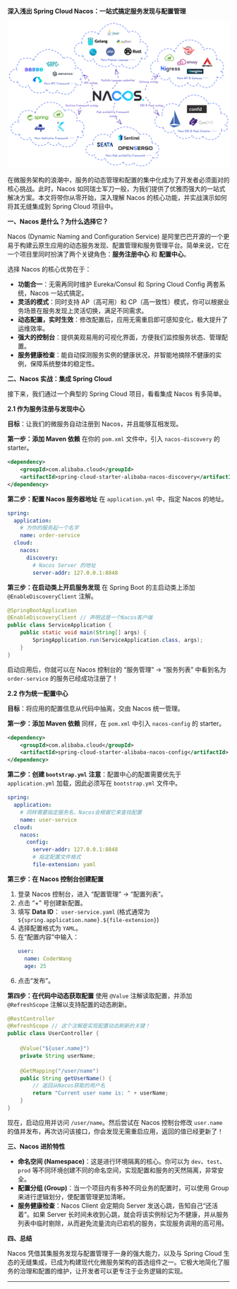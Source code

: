 **深入浅出 Spring Cloud Nacos：一站式搞定服务发现与配置管理**

![img](1.png)

在微服务架构的浪潮中，服务的动态管理和配置的集中化成为了开发者必须面对的核心挑战。此时，Nacos 如同瑞士军刀一般，为我们提供了优雅而强大的一站式解决方案。本文将带你从零开始，深入理解 Nacos 的核心功能，并实战演示如何将其无缝集成到 Spring Cloud 项目中。

**一、Nacos 是什么？为什么选择它？**

Nacos (Dynamic Naming and Configuration Service) 是阿里巴巴开源的一个更易于构建云原生应用的动态服务发现、配置管理和服务管理平台。简单来说，它在一个项目里同时扮演了两个关键角色：**服务注册中心** 和 **配置中心**。

选择 Nacos 的核心优势在于：
*   **功能合一**：无需再同时维护 Eureka/Consul 和 Spring Cloud Config 两套系统，Nacos 一站式搞定。
*   **灵活的模式**：同时支持 AP（高可用）和 CP（高一致性）模式，你可以根据业务场景在服务发现上灵活切换，满足不同需求。
*   **动态配置，实时生效**：修改配置后，应用无需重启即可感知变化，极大提升了运维效率。
*   **强大的控制台**：提供美观易用的可视化界面，方便我们监控服务状态、管理配置。
*   **服务健康检查**：能自动探测服务实例的健康状况，并智能地摘除不健康的实例，保障系统整体的稳定性。

**二、Nacos 实战：集成 Spring Cloud**

接下来，我们通过一个典型的 Spring Cloud 项目，看看集成 Nacos 有多简单。

**2.1 作为服务注册与发现中心**

**目标**：让我们的微服务自动注册到 Nacos，并且能够互相发现。

**第一步：添加 Maven 依赖**
在你的 `pom.xml` 文件中，引入 `nacos-discovery` 的 starter。
```xml
<dependency>
    <groupId>com.alibaba.cloud</groupId>
    <artifactId>spring-cloud-starter-alibaba-nacos-discovery</artifactId>
</dependency>
```

**第二步：配置 Nacos 服务器地址**
在 `application.yml` 中，指定 Nacos 的地址。
```yaml
spring:
  application:
    # 为你的服务起一个名字
    name: order-service
  cloud:
    nacos:
      discovery:
        # Nacos Server 的地址
        server-addr: 127.0.0.1:8848
```

**第三步：在启动类上开启服务发现**
在 Spring Boot 的主启动类上添加 `@EnableDiscoveryClient` 注解。
```java
@SpringBootApplication
@EnableDiscoveryClient // 声明这是一个Nacos客户端
public class ServiceApplication {
    public static void main(String[] args) {
        SpringApplication.run(ServiceApplication.class, args);
    }
}
```
启动应用后，你就可以在 Nacos 控制台的 “服务管理” -> “服务列表” 中看到名为 `order-service` 的服务已经成功注册了！

**2.2 作为统一配置中心**

**目标**：将应用的配置信息从代码中抽离，交由 Nacos 统一管理。

**第一步：添加 Maven 依赖**
同样，在 `pom.xml` 中引入 `nacos-config` 的 starter。
```xml
<dependency>
    <groupId>com.alibaba.cloud</groupId>
    <artifactId>spring-cloud-starter-alibaba-nacos-config</artifactId>
</dependency>
```

**第二步：创建 `bootstrap.yml`**
**注意**：配置中心的配置需要优先于 `application.yml` 加载，因此必须写在 `bootstrap.yml` 文件中。
```yaml
spring:
  application:
    # 同样需要指定服务名，Nacos会根据它来查找配置
    name: user-service
  cloud:
    nacos:
      config:
        server-addr: 127.0.0.1:8848
        # 指定配置文件格式
        file-extension: yaml
```

**第三步：在 Nacos 控制台创建配置**
1.  登录 Nacos 控制台，进入 “配置管理” -> “配置列表”。
2.  点击 “+” 号创建新配置。
3.  填写 **Data ID**： `user-service.yaml` (格式通常为 `${spring.application.name}.${file-extension}`)
4.  选择配置格式为 `YAML`。
5.  在“配置内容”中输入：
    ```yaml
    user:
      name: CoderWang
      age: 25
    ```
6.  点击“发布”。

**第四步：在代码中动态获取配置**
使用 `@Value` 注解读取配置，并添加 `@RefreshScope` 注解以支持配置的动态刷新。
```java
@RestController
@RefreshScope // 这个注解是实现配置动态刷新的关键！
public class UserController {

    @Value("${user.name}")
    private String userName;

    @GetMapping("/user/name")
    public String getUserName() {
        // 返回从Nacos获取的用户名
        return "Current user name is: " + userName;
    }
}
```
现在，启动应用并访问 `/user/name`。然后尝试在 Nacos 控制台修改 `user.name` 的值并发布，再次访问该接口，你会发现无需重启应用，返回的值已经更新了！

**三、Nacos 进阶特性**

*   **命名空间 (Namespace)**：这是进行环境隔离的核心。你可以为 `dev`、`test`、`prod` 等不同环境创建不同的命名空间，实现配置和服务的天然隔离，非常安全。
*   **配置分组 (Group)**：当一个项目内有多种不同业务的配置时，可以使用 Group 来进行逻辑划分，使配置管理更加清晰。
*   **服务健康检查**：Nacos Client 会定期向 Server 发送心跳，告知自己“还活着”。如果 Server 长时间未收到心跳，就会将该实例标记为不健康，并从服务列表中临时剔除，从而避免流量流向已宕机的服务，实现服务调用的高可用。

**四、总结**

Nacos 凭借其集服务发现与配置管理于一身的强大能力，以及与 Spring Cloud 生态的无缝集成，已成为构建现代化微服务架构的首选组件之一。它极大地简化了服务的治理和配置的维护，让开发者可以更专注于业务逻辑的实现。

---

